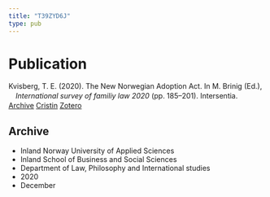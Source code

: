 ```yaml
---
title: "T39ZYD6J"
type: pub
---
```

<h1>Publication</h1>
<article id="csl-bib-container-T39ZYD6J" class="csl-bib-container">
  <div class="csl-bib-body" style="line-height: 1.35; padding-left: 1em; text-indent:-1em;">
  <div class="csl-entry">Kvisberg, T. E. (2020). The New Norwegian Adoption Act. In M. Brinig (Ed.), <i>International survey of familiy law 2020</i> (pp. 185&#x2013;201). Intersentia.</div>
</div>
  <div class="csl-bib-buttons">
    <a href="#taxonomy-article-T39ZYD6J" class="csl-bib-button">Archive</a>
    <a href="https://app.cristin.no/results/show.jsf?id=1862668" alt="Cristin URL" class="csl-bib-button">Cristin</a>
    <a href="http://zotero.org/groups/5402882/items/T39ZYD6J" alt="Zotero URL" class="csl-bib-button">Zotero</a>
  </div>
  <div id="csl-bib-meta-container-T39ZYD6J"></div>
</article>
<div id="csl-bib-meta-T39ZYD6J" class="csl-bib-meta">
  <article id="taxonomy-article-T39ZYD6J" class="taxonomy-article">
    <h1>Archive</h1>
    <ul>
      <li>Inland Norway University of Applied Sciences</li>
      <li>Inland School of Business and Social Sciences</li>
      <li>Department of Law, Philosophy and International studies</li>
      <li>2020</li>
      <li>December</li>
    </ul>
  </article>
</div>
